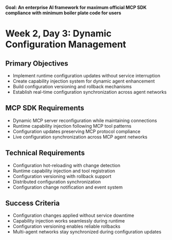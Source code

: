 **Goal: An enterprise AI framework for maximum official MCP SDK compliance with minimum boiler plate code for users**

# Week 2, Day 3: Dynamic Configuration Management

## Primary Objectives
- Implement runtime configuration updates without service interruption
- Create capability injection system for dynamic agent enhancement
- Build configuration versioning and rollback mechanisms
- Establish real-time configuration synchronization across agent networks

## MCP SDK Requirements
- Dynamic MCP server reconfiguration while maintaining connections
- Runtime capability injection following MCP tool patterns
- Configuration updates preserving MCP protocol compliance
- Live configuration synchronization across MCP agent networks

## Technical Requirements
- Configuration hot-reloading with change detection
- Runtime capability injection and tool registration
- Configuration versioning with rollback support
- Distributed configuration synchronization
- Configuration change notification and event system

## Success Criteria
- Configuration changes applied without service downtime
- Capability injection works seamlessly during runtime
- Configuration versioning enables reliable rollbacks
- Multi-agent networks stay synchronized during configuration updates